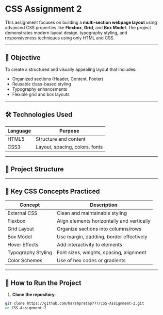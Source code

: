 # CSS Assignment 2

This assignment focuses on building a **multi-section webpage layout** using advanced CSS properties like **Flexbox**, **Grid**, and **Box Model**. The project demonstrates modern layout design, typography styling, and responsiveness techniques using only HTML and CSS.

---

## 📘 Objective

To create a structured and visually appealing layout that includes:
- Organized sections (Header, Content, Footer)
- Reusable class-based styling
- Typography enhancements
- Flexible grid and box layouts

---

## 🛠️ Technologies Used

| Language  | Purpose                  |
|-----------|--------------------------|
| HTML5     | Structure and content    |
| CSS3      | Layout, spacing, colors, fonts |

---

## 📁 Project Structure

---

## 🧠 Key CSS Concepts Practiced

| Concept              | Description |
|----------------------|-------------|
| External CSS         | Clean and maintainable styling |
| Flexbox              | Align elements horizontally and vertically |
| Grid Layout          | Organize sections into columns/rows |
| Box Model            | Use margin, padding, border effectively |
| Hover Effects        | Add interactivity to elements |
| Typography Styling   | Font sizes, weights, spacing, alignment |
| Color Schemes        | Use of hex codes or gradients |

---

## 🚀 How to Run the Project

1. **Clone the repository**:

```bash
git clone https://github.com/harshpratap777/CSS-Assignment-2.git
cd CSS-Assignment-2

